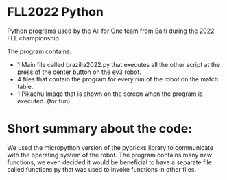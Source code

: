 # FLL2022 Python
Python programs used by the All for One team from Balti during the 2022 FLL championship.

The program contains:
  - 1 Main file called brazilia2022.py that executes all the other script at the press of the center button on the [ev3 robot](https://pybricks.com/ev3-micropython/examples/robot_educator_basic.html).
  - 4 files that contain the program for every run of the robot on the match table.
  - 1 Pikachu Image that is shown on the screen when the program is executed. (for fun)

# Short summary about the code:
We used the micropython version of the pybricks library to communicate with the operating system of the robot.
The program contains many new functions, we even decided it would be beneficial to have a separate file called functions.py that was used to invoke functions in other files.
